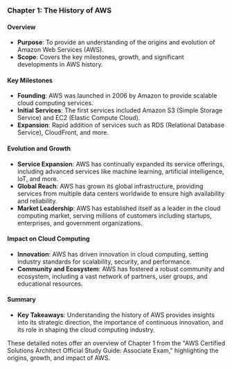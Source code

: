 ### Chapter 1: The History of AWS

#### Overview
- **Purpose**: To provide an understanding of the origins and evolution of Amazon Web Services (AWS).
- **Scope**: Covers the key milestones, growth, and significant developments in AWS history.

#### Key Milestones
- **Founding**: AWS was launched in 2006 by Amazon to provide scalable cloud computing services.
- **Initial Services**: The first services included Amazon S3 (Simple Storage Service) and EC2 (Elastic Compute Cloud).
- **Expansion**: Rapid addition of services such as RDS (Relational Database Service), CloudFront, and more.

#### Evolution and Growth
- **Service Expansion**: AWS has continually expanded its service offerings, including advanced services like machine learning, artificial intelligence, IoT, and more.
- **Global Reach**: AWS has grown its global infrastructure, providing services from multiple data centers worldwide to ensure high availability and reliability.
- **Market Leadership**: AWS has established itself as a leader in the cloud computing market, serving millions of customers including startups, enterprises, and government organizations.

#### Impact on Cloud Computing
- **Innovation**: AWS has driven innovation in cloud computing, setting industry standards for scalability, security, and performance.
- **Community and Ecosystem**: AWS has fostered a robust community and ecosystem, including a vast network of partners, user groups, and educational resources.

#### Summary
- **Key Takeaways**: Understanding the history of AWS provides insights into its strategic direction, the importance of continuous innovation, and its role in shaping the cloud computing industry.

These detailed notes offer an overview of Chapter 1 from the "AWS Certified Solutions Architect Official Study Guide: Associate Exam," highlighting the origins, growth, and impact of AWS.